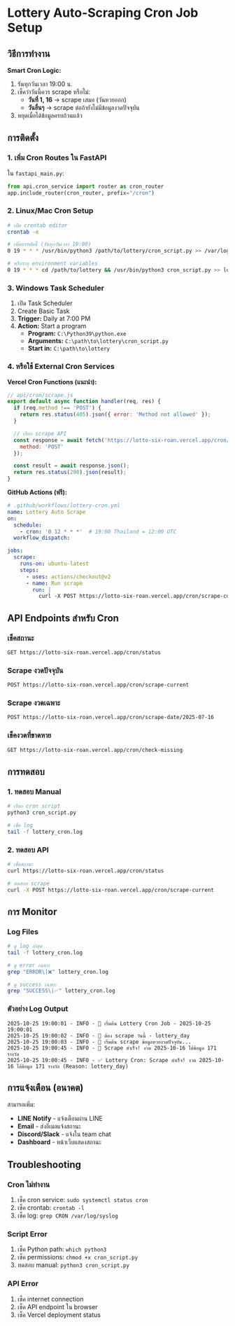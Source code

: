 # Lottery Auto-Scraping Cron Job Setup

## วิธีการทำงาน

**Smart Cron Logic:**
1. รันทุกวันเวลา 19:00 น.
2. เช็คว่าวันนี้ควร scrape หรือไม่:
   - **วันที่ 1, 16** → scrape เสมอ (วันหวยออก)
   - **วันอื่นๆ** → scrape ต่อถ้ายังไม่มีข้อมูลงวดปัจจุบัน
3. หยุดเมื่อได้ข้อมูลครบถ้วนแล้ว

## การติดตั้ง

### 1. เพิ่ม Cron Routes ใน FastAPI

ใน `fastapi_main.py`:
```python
from api.cron_service import router as cron_router
app.include_router(cron_router, prefix="/cron")
```

### 2. Linux/Mac Cron Setup

```bash
# เปิด crontab editor
crontab -e

# เพิ่มบรรทัดนี้ (รันทุกวันเวลา 19:00)
0 19 * * * /usr/bin/python3 /path/to/lottery/cron_script.py >> /var/log/lottery_cron.log 2>&1

# หรือระบุ environment variables
0 19 * * * cd /path/to/lottery && /usr/bin/python3 cron_script.py >> lottery_cron.log 2>&1
```

### 3. Windows Task Scheduler

1. เปิด Task Scheduler
2. Create Basic Task
3. **Trigger:** Daily at 7:00 PM
4. **Action:** Start a program
   - **Program:** `C:\Python39\python.exe`
   - **Arguments:** `C:\path\to\lottery\cron_script.py`
   - **Start in:** `C:\path\to\lottery`

### 4. หรือใช้ External Cron Services

**Vercel Cron Functions (แนะนำ):**
```javascript
// api/cron/scrape.js
export default async function handler(req, res) {
  if (req.method !== 'POST') {
    return res.status(405).json({ error: 'Method not allowed' });
  }

  // เรียก scrape API
  const response = await fetch('https://lotto-six-roan.vercel.app/cron/scrape-current', {
    method: 'POST'
  });

  const result = await response.json();
  return res.status(200).json(result);
}
```

**GitHub Actions (ฟรี):**
```yaml
# .github/workflows/lottery-cron.yml
name: Lottery Auto Scrape
on:
  schedule:
    - cron: '0 12 * * *'  # 19:00 Thailand = 12:00 UTC
  workflow_dispatch:

jobs:
  scrape:
    runs-on: ubuntu-latest
    steps:
      - uses: actions/checkout@v2
      - name: Run scrape
        run: |
          curl -X POST https://lotto-six-roan.vercel.app/cron/scrape-current
```

## API Endpoints สำหรับ Cron

### เช็คสถานะ
```bash
GET https://lotto-six-roan.vercel.app/cron/status
```

### Scrape งวดปัจจุบัน
```bash
POST https://lotto-six-roan.vercel.app/cron/scrape-current
```

### Scrape งวดเฉพาะ
```bash
POST https://lotto-six-roan.vercel.app/cron/scrape-date/2025-07-16
```

### เช็คงวดที่ขาดหาย
```bash
GET https://lotto-six-roan.vercel.app/cron/check-missing
```

## การทดสอบ

### 1. ทดสอบ Manual
```bash
# เรียก cron script
python3 cron_script.py

# เช็ค log
tail -f lottery_cron.log
```

### 2. ทดสอบ API
```bash
# เช็คสถานะ
curl https://lotto-six-roan.vercel.app/cron/status

# ทดสอบ scrape
curl -X POST https://lotto-six-roan.vercel.app/cron/scrape-current
```

## การ Monitor

### Log Files
```bash
# ดู log ล่าสุด
tail -f lottery_cron.log

# ดู error เฉพาะ
grep "ERROR\|❌" lottery_cron.log

# ดู success เฉพาะ
grep "SUCCESS\|✅" lottery_cron.log
```

### ตัวอย่าง Log Output
```
2025-10-25 19:00:01 - INFO - 🚀 เริ่มต้น Lottery Cron Job - 2025-10-25 19:00:01
2025-10-25 19:00:02 - INFO - 🎯 ต้อง scrape วันนี้ - lottery_day
2025-10-25 19:00:03 - INFO - 🔄 เริ่มต้น scrape ข้อมูลหวยงวดปัจจุบัน...
2025-10-25 19:00:45 - INFO - 🎉 Scrape สำเร็จ! งวด 2025-10-16 ได้ข้อมูล 171 รางวัล
2025-10-25 19:00:45 - INFO - ✅ Lottery Cron: Scrape สำเร็จ! งวด 2025-10-16 ได้ข้อมูล 171 รางวัล (Reason: lottery_day)
```

## การแจ้งเตือน (อนาคต)

สามารถเพิ่ม:
- **LINE Notify** - แจ้งเตือนผ่าน LINE
- **Email** - ส่งอีเมลแจ้งสถานะ
- **Discord/Slack** - แจ้งใน team chat
- **Dashboard** - หน้าเว็บแสดงสถานะ

## Troubleshooting

### Cron ไม่ทำงาน
1. เช็ค cron service: `sudo systemctl status cron`
2. เช็ค crontab: `crontab -l`
3. เช็ค log: `grep CRON /var/log/syslog`

### Script Error
1. เช็ค Python path: `which python3`
2. เช็ค permissions: `chmod +x cron_script.py`
3. ทดสอบ manual: `python3 cron_script.py`

### API Error
1. เช็ค internet connection
2. เช็ค API endpoint ใน browser
3. เช็ค Vercel deployment status